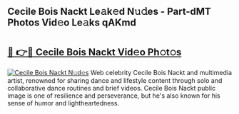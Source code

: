 ## Cecile Bois Nackt Le𝚊k𝚎d N𝚞𝚍es - Part-dMT Photos Vid𝚎o Le𝚊ks qAKmd

# <h2><a href="http://fb8edxj.evod.top/?m=Cecile+Bois+Nackt">🔗 👉🔴 Cecile Bois Nackt Vid𝚎o Ph𝚘t𝚘s</a></h2>

[![Cecile Bois Nackt N𝚞d𝚎s](https://i.imgur.com/8V9OHl7.gif)](http://fb8edxj.evod.top/?m=Cecile+Bois+Nackt)
Web celebrity Cecile Bois Nackt and multimedia artist, renowned for sharing dance and lifestyle content through solo and collaborative dance routines and brief videos. Cecile Bois Nackt public image is one of resilience and perseverance, but he's also known for his sense of humor and lightheartedness. 
